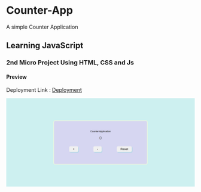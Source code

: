 # Counter-App
A simple Counter Application

## Learning JavaScript

### 2nd Micro Project Using HTML, CSS and Js

#### Preview

Deployment Link : [Deployment](https://vishakhabce.github.io/Counter-App/)

![Deployment](/counter.png "Landing Page")